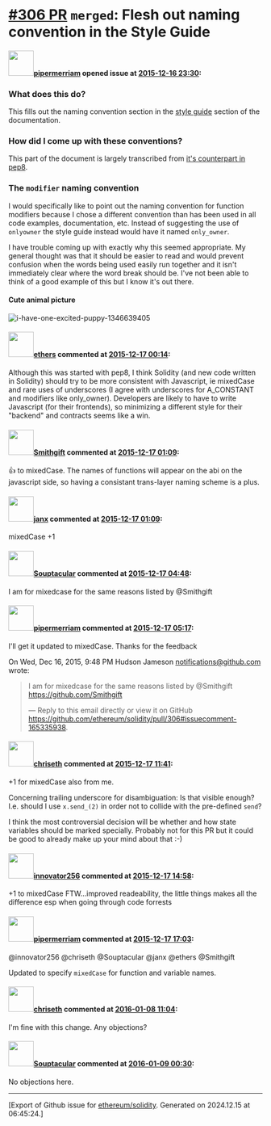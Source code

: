 # [\#306 PR](https://github.com/ethereum/solidity/pull/306) `merged`: Flesh out naming convention in the Style Guide

#### <img src="https://avatars.githubusercontent.com/u/824194?v=4" width="50">[pipermerriam](https://github.com/pipermerriam) opened issue at [2015-12-16 23:30](https://github.com/ethereum/solidity/pull/306):

### What does this do?

This fills out the naming convention section in the [style guide](http://solidity.readthedocs.org/en/latest/style-guide.html) section of the documentation.
### How did I come up with these conventions?

This part of the document is largely transcribed from [it's counterpart in pep8](https://www.python.org/dev/peps/pep-0008/#naming-conventions).
### The `modifier` naming convention

I would specifically like to point out the naming convention for function modifiers because I chose a different convention than has been used in all code examples, documentation, etc.  Instead of suggesting the use of `onlyowner` the style guide instead would have it named `only_owner`.

I have trouble coming up with exactly why this seemed appropriate.  My general thought was that it should be easier to read and would prevent confusion when the words being used easily run together and it isn't immediately clear where the word break should be.  I've not been able to think of a good example of this but I know it's out there.
#### Cute animal picture

![i-have-one-excited-puppy-1346639405](https://cloud.githubusercontent.com/assets/824194/11857039/46991a5e-a412-11e5-8640-234dc8479f12.JPG)


#### <img src="https://avatars.githubusercontent.com/u/6937903?u=058e26d648a749b9d89d1a77314d4c7cecd0e51a&v=4" width="50">[ethers](https://github.com/ethers) commented at [2015-12-17 00:14](https://github.com/ethereum/solidity/pull/306#issuecomment-165296700):

Although this was started with pep8, I think Solidity (and new code written in Solidity) should try to be more consistent with Javascript, ie mixedCase and rare uses of underscores (I agree with underscores for A_CONSTANT and modifiers like only_owner).  Developers are likely to have to write Javascript (for their frontends), so minimizing a different style for their "backend" and contracts seems like a win.

#### <img src="https://avatars.githubusercontent.com/u/10504499?v=4" width="50">[Smithgift](https://github.com/Smithgift) commented at [2015-12-17 01:09](https://github.com/ethereum/solidity/pull/306#issuecomment-165305640):

:+1: to mixedCase. The names of functions will appear on the abi on the javascript side, so having a consistant trans-layer naming scheme is a plus.

#### <img src="https://avatars.githubusercontent.com/u/5958?u=142b1147cec1523ec9cf32da296eeb7ccbfb5bff&v=4" width="50">[janx](https://github.com/janx) commented at [2015-12-17 01:09](https://github.com/ethereum/solidity/pull/306#issuecomment-165305740):

mixedCase +1

#### <img src="https://avatars.githubusercontent.com/u/3460120?u=5e6fea0113910bf3d5370abda05650c568c97d24&v=4" width="50">[Souptacular](https://github.com/Souptacular) commented at [2015-12-17 04:48](https://github.com/ethereum/solidity/pull/306#issuecomment-165335938):

I am for mixedcase for the same reasons listed by @Smithgift

#### <img src="https://avatars.githubusercontent.com/u/824194?v=4" width="50">[pipermerriam](https://github.com/pipermerriam) commented at [2015-12-17 05:17](https://github.com/ethereum/solidity/pull/306#issuecomment-165340562):

I'll get it updated to mixedCase. Thanks for the feedback

On Wed, Dec 16, 2015, 9:48 PM Hudson Jameson notifications@github.com
wrote:

> I am for mixedcase for the same reasons listed by @Smithgift
> https://github.com/Smithgift
> 
> —
> Reply to this email directly or view it on GitHub
> https://github.com/ethereum/solidity/pull/306#issuecomment-165335938.

#### <img src="https://avatars.githubusercontent.com/u/9073706?v=4" width="50">[chriseth](https://github.com/chriseth) commented at [2015-12-17 11:41](https://github.com/ethereum/solidity/pull/306#issuecomment-165431893):

+1 for mixedCase also from me.

Concerning trailing underscore for disambiguation: Is that visible enough? I.e. should I use `x.send_(2)` in order not to collide with the pre-defined `send`?

I think the most controversial decision will be whether and how state variables should be marked specially. Probably not for this PR but it could be good to already make up your mind about that :-)

#### <img src="https://avatars.githubusercontent.com/u/10206495?u=bee1e04b9d95f30bfc0ac2593b48c1aa33c754b2&v=4" width="50">[innovator256](https://github.com/innovator256) commented at [2015-12-17 14:58](https://github.com/ethereum/solidity/pull/306#issuecomment-165476153):

+1 to mixedCase FTW...improved readeability, the little things makes all the difference esp when going through code forrests

#### <img src="https://avatars.githubusercontent.com/u/824194?v=4" width="50">[pipermerriam](https://github.com/pipermerriam) commented at [2015-12-17 17:03](https://github.com/ethereum/solidity/pull/306#issuecomment-165514459):

@innovator256 @chriseth @Souptacular @janx @ethers @Smithgift 

Updated to specify `mixedCase` for function and variable names.

#### <img src="https://avatars.githubusercontent.com/u/9073706?v=4" width="50">[chriseth](https://github.com/chriseth) commented at [2016-01-08 11:04](https://github.com/ethereum/solidity/pull/306#issuecomment-169964885):

I'm fine with this change. Any objections?

#### <img src="https://avatars.githubusercontent.com/u/3460120?u=5e6fea0113910bf3d5370abda05650c568c97d24&v=4" width="50">[Souptacular](https://github.com/Souptacular) commented at [2016-01-09 00:30](https://github.com/ethereum/solidity/pull/306#issuecomment-170168946):

No objections here.


-------------------------------------------------------------------------------



[Export of Github issue for [ethereum/solidity](https://github.com/ethereum/solidity). Generated on 2024.12.15 at 06:45:24.]
